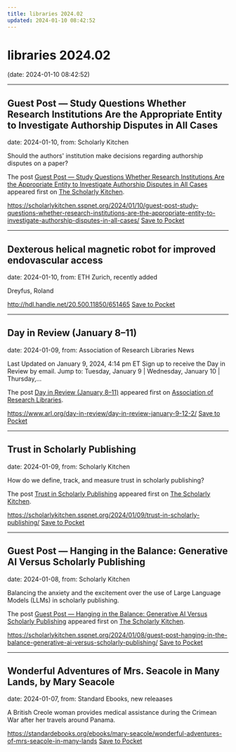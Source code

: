 ```yaml
---
title: libraries 2024.02
updated: 2024-01-10 08:42:52
---
```


# libraries 2024.02

(date: 2024-01-10 08:42:52)

---

## Guest Post — Study Questions Whether Research Institutions Are the Appropriate Entity to Investigate Authorship Disputes in All Cases

date: 2024-01-10, from: Scholarly Kitchen

<p>Should the authors' institution make decisions regarding authorship disputes on a paper?</p>
<p>The post <a href="https://scholarlykitchen.sspnet.org/2024/01/10/guest-post-study-questions-whether-research-institutions-are-the-appropriate-entity-to-investigate-authorship-disputes-in-all-cases/">Guest Post &#8212; Study Questions Whether Research Institutions Are the Appropriate Entity to Investigate Authorship Disputes in All Cases</a> appeared first on <a href="https://scholarlykitchen.sspnet.org">The Scholarly Kitchen</a>.</p>


<span class="feed-item-link">
<a href="https://scholarlykitchen.sspnet.org/2024/01/10/guest-post-study-questions-whether-research-institutions-are-the-appropriate-entity-to-investigate-authorship-disputes-in-all-cases/">https://scholarlykitchen.sspnet.org/2024/01/10/guest-post-study-questions-whether-research-institutions-are-the-appropriate-entity-to-investigate-authorship-disputes-in-all-cases/</a> <a href="https://getpocket.com/save" class="pocket-btn" data-lang="en" data-save-url="https://scholarlykitchen.sspnet.org/2024/01/10/guest-post-study-questions-whether-research-institutions-are-the-appropriate-entity-to-investigate-authorship-disputes-in-all-cases/">Save to Pocket</a>
</span>

---

## Dexterous helical magnetic robot for improved endovascular access

date: 2024-01-10, from: ETH Zurich, recently added

Dreyfus, Roland

<span class="feed-item-link">
<a href="http://hdl.handle.net/20.500.11850/651465">http://hdl.handle.net/20.500.11850/651465</a> <a href="https://getpocket.com/save" class="pocket-btn" data-lang="en" data-save-url="http://hdl.handle.net/20.500.11850/651465">Save to Pocket</a>
</span>

---

## Day in Review (January 8–11)

date: 2024-01-09, from: Association of Research Libraries News

<p>Last Updated on January 9, 2024, 4:14 pm ET Sign up to receive the Day in Review by email. Jump to: Tuesday, January 9 &#124; Wednesday, January 10 &#124; Thursday,...</p>
<p>The post <a href="https://www.arl.org/day-in-review/day-in-review-january-9-12-2/">Day in Review (January 8–11)</a> appeared first on <a href="https://www.arl.org">Association of Research Libraries</a>.</p>


<span class="feed-item-link">
<a href="https://www.arl.org/day-in-review/day-in-review-january-9-12-2/">https://www.arl.org/day-in-review/day-in-review-january-9-12-2/</a> <a href="https://getpocket.com/save" class="pocket-btn" data-lang="en" data-save-url="https://www.arl.org/day-in-review/day-in-review-january-9-12-2/">Save to Pocket</a>
</span>

---

## Trust in Scholarly Publishing

date: 2024-01-09, from: Scholarly Kitchen

<p>How do we define, track, and measure trust in scholarly publishing?</p>
<p>The post <a href="https://scholarlykitchen.sspnet.org/2024/01/09/trust-in-scholarly-publishing/">Trust in Scholarly Publishing</a> appeared first on <a href="https://scholarlykitchen.sspnet.org">The Scholarly Kitchen</a>.</p>


<span class="feed-item-link">
<a href="https://scholarlykitchen.sspnet.org/2024/01/09/trust-in-scholarly-publishing/">https://scholarlykitchen.sspnet.org/2024/01/09/trust-in-scholarly-publishing/</a> <a href="https://getpocket.com/save" class="pocket-btn" data-lang="en" data-save-url="https://scholarlykitchen.sspnet.org/2024/01/09/trust-in-scholarly-publishing/">Save to Pocket</a>
</span>

---

## Guest Post — Hanging in the Balance: Generative AI Versus Scholarly Publishing

date: 2024-01-08, from: Scholarly Kitchen

<p>Balancing the anxiety and the excitement over the use of Large Language Models (LLMs) in scholarly publishing.</p>
<p>The post <a href="https://scholarlykitchen.sspnet.org/2024/01/08/guest-post-hanging-in-the-balance-generative-ai-versus-scholarly-publishing/">Guest Post &#8212; Hanging in the Balance: Generative AI Versus Scholarly Publishing</a> appeared first on <a href="https://scholarlykitchen.sspnet.org">The Scholarly Kitchen</a>.</p>


<span class="feed-item-link">
<a href="https://scholarlykitchen.sspnet.org/2024/01/08/guest-post-hanging-in-the-balance-generative-ai-versus-scholarly-publishing/">https://scholarlykitchen.sspnet.org/2024/01/08/guest-post-hanging-in-the-balance-generative-ai-versus-scholarly-publishing/</a> <a href="https://getpocket.com/save" class="pocket-btn" data-lang="en" data-save-url="https://scholarlykitchen.sspnet.org/2024/01/08/guest-post-hanging-in-the-balance-generative-ai-versus-scholarly-publishing/">Save to Pocket</a>
</span>

---

## Wonderful Adventures of Mrs. Seacole in Many Lands, by Mary Seacole

date: 2024-01-07, from: Standard Ebooks, new releaases

A British Creole woman provides medical assistance during the Crimean War after her travels around Panama.

<span class="feed-item-link">
<a href="https://standardebooks.org/ebooks/mary-seacole/wonderful-adventures-of-mrs-seacole-in-many-lands">https://standardebooks.org/ebooks/mary-seacole/wonderful-adventures-of-mrs-seacole-in-many-lands</a> <a href="https://getpocket.com/save" class="pocket-btn" data-lang="en" data-save-url="https://standardebooks.org/ebooks/mary-seacole/wonderful-adventures-of-mrs-seacole-in-many-lands">Save to Pocket</a>
</span>



<script type="text/javascript">!function(d,i){if(!d.getElementById(i)){var j=d.createElement("script");j.id=i;j.src="https://widgets.getpocket.com/v1/j/btn.js?v=1";var w=d.getElementById(i);d.body.appendChild(j);}}(document,"pocket-btn-js");</script>


